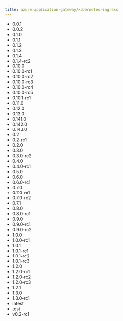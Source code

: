 ```yaml
---
title: azure-application-gateway/kubernetes-ingress
---
```

- 0.0.1
- 0.0.2
- 0.1.0
- 0.1.1
- 0.1.2
- 0.1.3
- 0.1.4
- 0.1.4-rc2
- 0.10.0
- 0.10.0-rc1
- 0.10.0-rc2
- 0.10.0-rc3
- 0.10.0-rc4
- 0.10.0-rc5
- 0.10.1-rc1
- 0.11.0
- 0.12.0
- 0.13.0
- 0.141.0
- 0.142.0
- 0.143.0
- 0.2
- 0.2-rc1
- 0.2.0
- 0.3.0
- 0.3.0-rc2
- 0.4.0
- 0.4.0-rc1
- 0.5.0
- 0.6.0
- 0.6.0-rc1
- 0.7.0
- 0.7.0-rc1
- 0.7.0-rc2
- 0.7.1
- 0.8.0
- 0.8.0-rc1
- 0.9.0
- 0.9.0-rc1
- 0.9.0-rc2
- 1.0.0
- 1.0.0-rc1
- 1.0.1
- 1.0.1-rc1
- 1.0.1-rc2
- 1.0.1-rc3
- 1.2.0
- 1.2.0-rc1
- 1.2.0-rc2
- 1.2.0-rc3
- 1.2.1
- 1.3.0
- 1.3.0-rc1
- latest
- test
- v0.2-rc1
